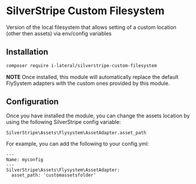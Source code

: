 # SilverStripe Custom Filesystem

Version of the local filesystem that allows setting of a custom location (other then assets)
via env/config variables

## Installation

```bash
composer require i-lateral/silverstripe-custom-filesystem
```

**NOTE** Once installed, this module will automatically replace the default FlySystem adapters with the custom ones provided by this module.

## Configuration

Once you have installed the module, you can change the assets location by using the following SilverStripe config variable:

    SilverStripe\Assets\Flysystem\AssetAdapter.asset_path

For example, you can add the following to your config.yml:

```YML
---
Name: myconfig
---
SilverStripe\Assets\Flysystem\AssetAdapter:
  asset_path: 'customassetsfolder'
```
